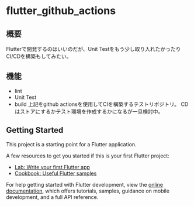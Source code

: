 # flutter_github_actions

## 概要
Flutterで開発するのはいいのだが、Unit Testをもう少し取り入れたかったり
CI/CDを構築もしてみたい。

## 機能
- lint
- Unit Test
- build
上記をgithub actionsを使用してCIを構築するテストリポジトリ。
CDはストアにするかテスト環境を作成するかになるが一旦検討中。

## Getting Started

This project is a starting point for a Flutter application.

A few resources to get you started if this is your first Flutter project:

- [Lab: Write your first Flutter app](https://docs.flutter.dev/get-started/codelab)
- [Cookbook: Useful Flutter samples](https://docs.flutter.dev/cookbook)

For help getting started with Flutter development, view the
[online documentation](https://docs.flutter.dev/), which offers tutorials,
samples, guidance on mobile development, and a full API reference.
